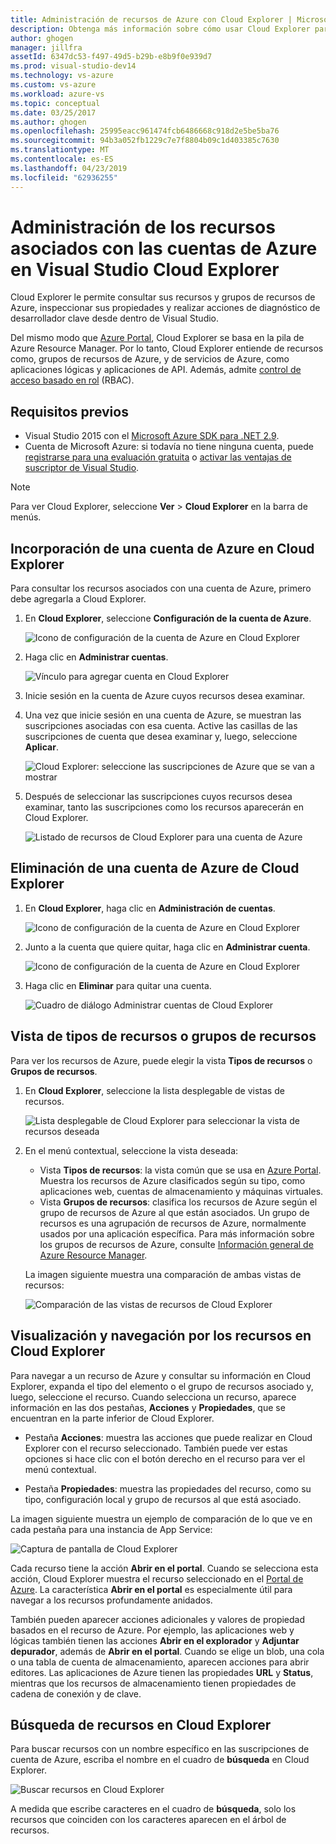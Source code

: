 ```yaml
---
title: Administración de recursos de Azure con Cloud Explorer | Microsoft Docs
description: Obtenga más información sobre cómo usar Cloud Explorer para examinar y administrar recursos de Azure en Visual Studio.
author: ghogen
manager: jillfra
assetId: 6347dc53-f497-49d5-b29b-e8b9f0e939d7
ms.prod: visual-studio-dev14
ms.technology: vs-azure
ms.custom: vs-azure
ms.workload: azure-vs
ms.topic: conceptual
ms.date: 03/25/2017
ms.author: ghogen
ms.openlocfilehash: 25995eacc961474fcb6486668c918d2e5be5ba76
ms.sourcegitcommit: 94b3a052fb1229c7e7f8804b09c1d403385c7630
ms.translationtype: MT
ms.contentlocale: es-ES
ms.lasthandoff: 04/23/2019
ms.locfileid: "62936255"
---
```

# <a name="manage-the-resources-associated-with-your-azure-accounts-in-visual-studio-cloud-explorer"></a>Administración de los recursos asociados con las cuentas de Azure en Visual Studio Cloud Explorer

Cloud Explorer le permite consultar sus recursos y grupos de recursos de Azure, inspeccionar sus propiedades y realizar acciones de diagnóstico de desarrollador clave desde dentro de Visual Studio.

Del mismo modo que [Azure Portal](http://go.microsoft.com/fwlink/p/?LinkID=525040), Cloud Explorer se basa en la pila de Azure Resource Manager. Por lo tanto, Cloud Explorer entiende de recursos como, grupos de recursos de Azure, y de servicios de Azure, como aplicaciones lógicas y aplicaciones de API. Además, admite [control de acceso basado en rol](/azure/role-based-access-control/role-assignments-portal) (RBAC).

## <a name="prerequisites"></a>Requisitos previos

* Visual Studio 2015 con el [Microsoft Azure SDK para .NET 2.9](https://www.microsoft.com/download/details.aspx?id=51657).
* Cuenta de Microsoft Azure: si todavía no tiene ninguna cuenta, puede [registrarse para una evaluación gratuita](http://go.microsoft.com/fwlink/?LinkId=623901) o [activar las ventajas de suscriptor de Visual Studio](http://go.microsoft.com/fwlink/?LinkId=623901).

> [!NOTE]
> Para ver Cloud Explorer, seleccione **Ver** > **Cloud Explorer** en la barra de menús.

## <a name="add-an-azure-account-to-cloud-explorer"></a>Incorporación de una cuenta de Azure en Cloud Explorer

Para consultar los recursos asociados con una cuenta de Azure, primero debe agregarla a Cloud Explorer.

1. En **Cloud Explorer**, seleccione **Configuración de la cuenta de Azure**.

   ![Icono de configuración de la cuenta de Azure en Cloud Explorer](./media/vs-azure-tools-resources-managing-with-cloud-explorer/azure-account-settings.png)

1. Haga clic en **Administrar cuentas**.

   ![Vínculo para agregar cuenta en Cloud Explorer](./media/vs-azure-tools-resources-managing-with-cloud-explorer/manage-accounts-link.png)

1. Inicie sesión en la cuenta de Azure cuyos recursos desea examinar.

1. Una vez que inicie sesión en una cuenta de Azure, se muestran las suscripciones asociadas con esa cuenta. Active las casillas de las suscripciones de cuenta que desea examinar y, luego, seleccione **Aplicar**.

   ![Cloud Explorer: seleccione las suscripciones de Azure que se van a mostrar](./media/vs-azure-tools-resources-managing-with-cloud-explorer/select-subscriptions.png)

1. Después de seleccionar las suscripciones cuyos recursos desea examinar, tanto las suscripciones como los recursos aparecerán en Cloud Explorer.

   ![Listado de recursos de Cloud Explorer para una cuenta de Azure](./media/vs-azure-tools-resources-managing-with-cloud-explorer/resources-listed.png)

## <a name="remove-an-azure-account-from-cloud-explorer"></a>Eliminación de una cuenta de Azure de Cloud Explorer

1. En **Cloud Explorer**, haga clic en **Administración de cuentas**.

   ![Icono de configuración de la cuenta de Azure en Cloud Explorer](./media/vs-azure-tools-resources-managing-with-cloud-explorer/azure-account-settings.png)

1. Junto a la cuenta que quiere quitar, haga clic en **Administrar cuenta**.

   ![Icono de configuración de la cuenta de Azure en Cloud Explorer](./media/vs-azure-tools-resources-managing-with-cloud-explorer/remove-account.png)

1. Haga clic en **Eliminar** para quitar una cuenta.

    ![Cuadro de diálogo Administrar cuentas de Cloud Explorer](./media/vs-azure-tools-resources-managing-with-cloud-explorer/accountmanage.PNG)

## <a name="view-resource-types-or-resource-groups"></a>Vista de tipos de recursos o grupos de recursos

Para ver los recursos de Azure, puede elegir la vista **Tipos de recursos** o **Grupos de recursos**.

1. En **Cloud Explorer**, seleccione la lista desplegable de vistas de recursos.

   ![Lista desplegable de Cloud Explorer para seleccionar la vista de recursos deseada](./media/vs-azure-tools-resources-managing-with-cloud-explorer/resources-view-dropdown.png)

1. En el menú contextual, seleccione la vista deseada:

   * Vista **Tipos de recursos**: la vista común que se usa en [Azure Portal](http://go.microsoft.com/fwlink/p/?LinkID=525040). Muestra los recursos de Azure clasificados según su tipo, como aplicaciones web, cuentas de almacenamiento y máquinas virtuales.
   * Vista **Grupos de recursos**: clasifica los recursos de Azure según el grupo de recursos de Azure al que están asociados. Un grupo de recursos es una agrupación de recursos de Azure, normalmente usados por una aplicación específica. Para más información sobre los grupos de recursos de Azure, consulte [Información general de Azure Resource Manager](/azure/azure-resource-manager/resource-group-overview).

   La imagen siguiente muestra una comparación de ambas vistas de recursos:

   ![Comparación de las vistas de recursos de Cloud Explorer](./media/vs-azure-tools-resources-managing-with-cloud-explorer/resource-views-comparison.png)

## <a name="view-and-navigate-resources-in-cloud-explorer"></a>Visualización y navegación por los recursos en Cloud Explorer

Para navegar a un recurso de Azure y consultar su información en Cloud Explorer, expanda el tipo del elemento o el grupo de recursos asociado y, luego, seleccione el recurso. Cuando selecciona un recurso, aparece información en las dos pestañas, **Acciones** y **Propiedades**, que se encuentran en la parte inferior de Cloud Explorer.

* Pestaña **Acciones**: muestra las acciones que puede realizar en Cloud Explorer con el recurso seleccionado. También puede ver estas opciones si hace clic con el botón derecho en el recurso para ver el menú contextual.

* Pestaña **Propiedades**: muestra las propiedades del recurso, como su tipo, configuración local y grupo de recursos al que está asociado.

La imagen siguiente muestra un ejemplo de comparación de lo que ve en cada pestaña para una instancia de App Service:

  ![Captura de pantalla de Cloud Explorer](./media/vs-azure-tools-resources-managing-with-cloud-explorer/actions-and-properties.png)

Cada recurso tiene la acción **Abrir en el portal**. Cuando se selecciona esta acción, Cloud Explorer muestra el recurso seleccionado en el [Portal de Azure](http://go.microsoft.com/fwlink/p/?LinkID=525040). La característica **Abrir en el portal** es especialmente útil para navegar a los recursos profundamente anidados.

También pueden aparecer acciones adicionales y valores de propiedad basados en el recurso de Azure. Por ejemplo, las aplicaciones web y lógicas también tienen las acciones **Abrir en el explorador** y **Adjuntar depurador**, además de **Abrir en el portal**. Cuando se elige un blob, una cola o una tabla de cuenta de almacenamiento, aparecen acciones para abrir editores. Las aplicaciones de Azure tienen las propiedades **URL** y **Status**, mientras que los recursos de almacenamiento tienen propiedades de cadena de conexión y de clave.

## <a name="find-resources-in-cloud-explorer"></a>Búsqueda de recursos en Cloud Explorer

Para buscar recursos con un nombre específico en las suscripciones de cuenta de Azure, escriba el nombre en el cuadro de **búsqueda** en Cloud Explorer.

  ![Buscar recursos en Cloud Explorer](./media/vs-azure-tools-resources-managing-with-cloud-explorer/search-for-resources.png)

A medida que escribe caracteres en el cuadro de **búsqueda**, solo los recursos que coinciden con los caracteres aparecen en el árbol de recursos.
